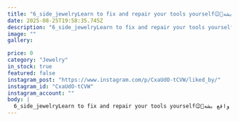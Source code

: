 ```yaml
---
title: "6_side_jewelryLearn to fix and repair your tools yourself😉📌یکی از مولفه های مهم مخراجکاری،داشتن دانش،اصول و مبانی فن تعمیر و تکنیک ابزار سازی هستش.📍بعد از پشتکار و تجربه،شناخت و استفاده صحیح از ابزار الات که هنرجو با بهرمندی از این پارامترها میتونه از لحاظ کیفیت و اجرای درست ستینگ نسبت به همکارایه دیگه متمایز واقع بشه.____________________________#Microsetting #microsettingtrainer #Education #research #stonesetter #stonesetting #tools #repair #repair_tools #drill #hand_made_gold #handengravering #drilling #hole #jewellryroja100wSee translation"
date: 2025-08-25T19:58:35.745Z
description: "6_side_jewelryLearn to fix and repair your tools yourself😉📌یکی از مولفه های مهم مخراجکاری،داشتن دانش،اصول و مبانی فن تعمیر و تکنیک ابزار سازی هستش.📍بعد از پشتکار و تجربه،شناخت و استفاده صحیح از ابزار الات که هنرجو با بهرمندی از این پارامترها میتونه از لحاظ کیفیت و اجرای درست ستینگ نسبت به همکارایه دیگه متمایز واقع بشه.____________________________#Microsetting #microsettingtrainer #Education #research #stonesetter #stonesetting #tools #repair #repair_tools #drill #hand_made_gold #handengravering #drilling #hole #jewellryroja100wSee translation"
image: ""
gallery:

price: 0
category: "Jewelry"
in_stock: true
featured: false
instagram_post: "https://www.instagram.com/p/CxaUdO-tCVW/liked_by/"
instagram_id: "CxaUdO-tCVW"
instagram_account: ""
body: |
  6_side_jewelryLearn to fix and repair your tools yourself😉📌یکی از مولفه های مهم مخراجکاری،داشتن دانش،اصول و مبانی فن تعمیر و تکنیک ابزار سازی هستش.📍بعد از پشتکار و تجربه،شناخت و استفاده صحیح از ابزار الات که هنرجو با بهرمندی از این پارامترها میتونه از لحاظ کیفیت و اجرای درست ستینگ نسبت به همکارایه دیگه متمایز واقع بشه.____________________________#Microsetting #microsettingtrainer #Education #research #stonesetter #stonesetting #tools #repair #repair_tools #drill #hand_made_gold #handengravering #drilling #hole #jewellryroja100wSee translation
---
```

